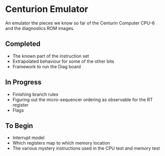 # Centurion Emulator

An emulator the pieces we know so far of the Centurin Computer CPU-6 and
the diagnostics ROM images.

## Completed

* The known part of the instruction set
* Extrapolated behaviour for some of the other bits
* Framework to run the Diag board

## In Progress

* Finishing branch rules
* Figuring out the micro-sequencer ordering as observable for the RT register
* Flags

## To Begin

* Interrupt model
* Which registers map to which memory location
* The various mystery instructions used in the CPU test and memory test

